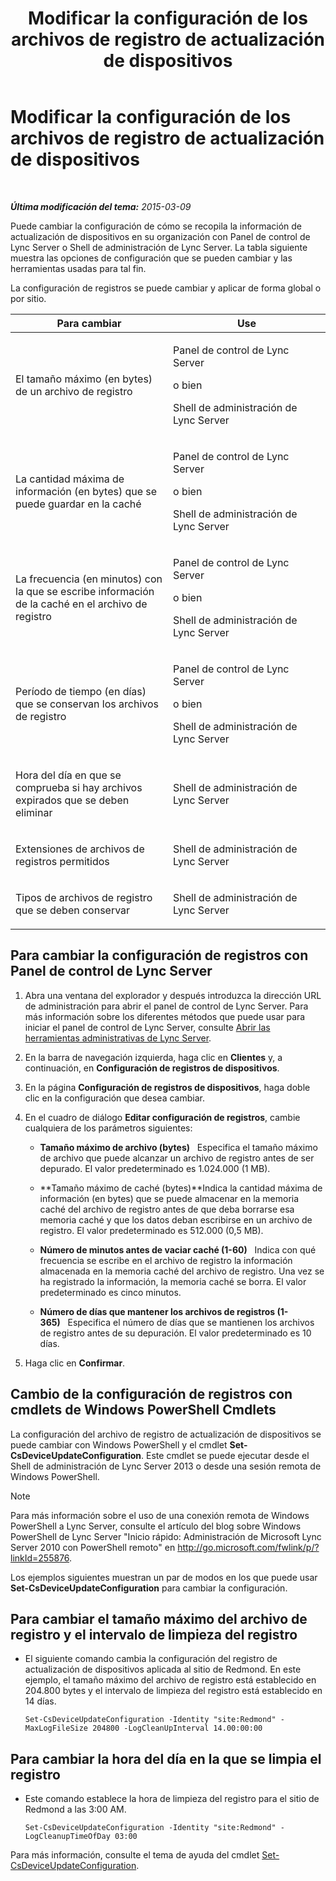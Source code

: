 ﻿---
title: Modificar la configuración de los archivos de registro de actualización de dispositivos
TOCTitle: Modificar la configuración de los archivos de registro de actualización de dispositivos
ms:assetid: 9b57f126-1853-43b3-bbd4-06401e6498bd
ms:mtpsurl: https://technet.microsoft.com/es-es/library/Gg182554(v=OCS.15)
ms:contentKeyID: 48276133
ms.date: 01/07/2017
mtps_version: v=OCS.15
ms.translationtype: HT
---

# Modificar la configuración de los archivos de registro de actualización de dispositivos

 

_**Última modificación del tema:** 2015-03-09_

Puede cambiar la configuración de cómo se recopila la información de actualización de dispositivos en su organización con Panel de control de Lync Server o Shell de administración de Lync Server. La tabla siguiente muestra las opciones de configuración que se pueden cambiar y las herramientas usadas para tal fin.

La configuración de registros se puede cambiar y aplicar de forma global o por sitio.


<table>
<colgroup>
<col style="width: 50%" />
<col style="width: 50%" />
</colgroup>
<thead>
<tr class="header">
<th>Para cambiar</th>
<th>Use</th>
</tr>
</thead>
<tbody>
<tr class="odd">
<td><p>El tamaño máximo (en bytes) de un archivo de registro</p></td>
<td><p>Panel de control de Lync Server</p>
<p>o bien</p>
<p>Shell de administración de Lync Server</p></td>
</tr>
<tr class="even">
<td><p>La cantidad máxima de información (en bytes) que se puede guardar en la caché</p></td>
<td><p>Panel de control de Lync Server</p>
<p>o bien</p>
<p>Shell de administración de Lync Server</p></td>
</tr>
<tr class="odd">
<td><p>La frecuencia (en minutos) con la que se escribe información de la caché en el archivo de registro</p></td>
<td><p>Panel de control de Lync Server</p>
<p>o bien</p>
<p>Shell de administración de Lync Server</p></td>
</tr>
<tr class="even">
<td><p>Período de tiempo (en días) que se conservan los archivos de registro</p></td>
<td><p>Panel de control de Lync Server</p>
<p>o bien</p>
<p>Shell de administración de Lync Server</p></td>
</tr>
<tr class="odd">
<td><p>Hora del día en que se comprueba si hay archivos expirados que se deben eliminar</p></td>
<td><p>Shell de administración de Lync Server</p></td>
</tr>
<tr class="even">
<td><p>Extensiones de archivos de registros permitidos</p></td>
<td><p>Shell de administración de Lync Server</p></td>
</tr>
<tr class="odd">
<td><p>Tipos de archivos de registro que se deben conservar</p></td>
<td><p>Shell de administración de Lync Server</p></td>
</tr>
</tbody>
</table>


## Para cambiar la configuración de registros con Panel de control de Lync Server

1.  Abra una ventana del explorador y después introduzca la dirección URL de administración para abrir el panel de control de Lync Server. Para más información sobre los diferentes métodos que puede usar para iniciar el panel de control de Lync Server, consulte [Abrir las herramientas administrativas de Lync Server](lync-server-2013-open-lync-server-administrative-tools.md).

2.  En la barra de navegación izquierda, haga clic en **Clientes** y, a continuación, en **Configuración de registros de dispositivos**.

3.  En la página **Configuración de registros de dispositivos**, haga doble clic en la configuración que desea cambiar.

4.  En el cuadro de diálogo **Editar configuración de registros**, cambie cualquiera de los parámetros siguientes:
    
      - **Tamaño máximo de archivo (bytes)**   Especifica el tamaño máximo de archivo que puede alcanzar un archivo de registro antes de ser depurado. El valor predeterminado es 1.024.000 (1 MB).
    
      - **Tamaño máximo de caché (bytes)**Indica la cantidad máxima de información (en bytes) que se puede almacenar en la memoria caché del archivo de registro antes de que deba borrarse esa memoria caché y que los datos deban escribirse en un archivo de registro. El valor predeterminado es 512.000 (0,5 MB).
    
      - **Número de minutos antes de vaciar caché (1-60)**   Indica con qué frecuencia se escribe en el archivo de registro la información almacenada en la memoria caché del archivo de registro. Una vez se ha registrado la información, la memoria caché se borra. El valor predeterminado es cinco minutos.
    
      - **Número de días que mantener los archivos de registros (1-365)**   Especifica el número de días que se mantienen los archivos de registro antes de su depuración. El valor predeterminado es 10 días.

5.  Haga clic en **Confirmar**.

## Cambio de la configuración de registros con cmdlets de Windows PowerShell Cmdlets

La configuración del archivo de registro de actualización de dispositivos se puede cambiar con Windows PowerShell y el cmdlet **Set-CsDeviceUpdateConfiguration**. Este cmdlet se puede ejecutar desde el Shell de administración de Lync Server 2013 o desde una sesión remota de Windows PowerShell.


> [!NOTE]
> Para más información sobre el uso de una conexión remota de Windows PowerShell a Lync Server, consulte el artículo del blog sobre Windows PowerShell de Lync Server "Inicio rápido: Administración de Microsoft Lync Server 2010 con PowerShell remoto" en <A href="http://go.microsoft.com/fwlink/p/?linkid=255876">http://go.microsoft.com/fwlink/p/?linkId=255876</A>.



Los ejemplos siguientes muestran un par de modos en los que puede usar **Set-CsDeviceUpdateConfiguration** para cambiar la configuración.

## Para cambiar el tamaño máximo del archivo de registro y el intervalo de limpieza del registro

  - El siguiente comando cambia la configuración del registro de actualización de dispositivos aplicada al sitio de Redmond. En este ejemplo, el tamaño máximo del archivo de registro está establecido en 204.800 bytes y el intervalo de limpieza del registro está establecido en 14 días.
    
        Set-CsDeviceUpdateConfiguration -Identity "site:Redmond" -MaxLogFileSize 204800 -LogCleanUpInterval 14.00:00:00

## Para cambiar la hora del día en la que se limpia el registro

  - Este comando establece la hora de limpieza del registro para el sitio de Redmond a las 3:00 AM.
    
        Set-CsDeviceUpdateConfiguration -Identity "site:Redmond" -LogCleanupTimeOfDay 03:00

Para más información, consulte el tema de ayuda del cmdlet [Set-CsDeviceUpdateConfiguration](https://docs.microsoft.com/en-us/powershell/module/skype/Set-CsDeviceUpdateConfiguration).

